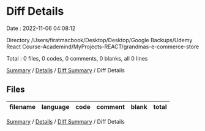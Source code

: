 # Diff Details

Date : 2022-11-06 04:08:12

Directory /Users/firatmacbook/Desktop/Desktop/Google Backups/Udemy React Course-Academind/MyProjects-REACT/grandmas-e-commerce-store

Total : 0 files,  0 codes, 0 comments, 0 blanks, all 0 lines

[Summary](results.md) / [Details](details.md) / [Diff Summary](diff.md) / Diff Details

## Files
| filename | language | code | comment | blank | total |
| :--- | :--- | ---: | ---: | ---: | ---: |

[Summary](results.md) / [Details](details.md) / [Diff Summary](diff.md) / Diff Details